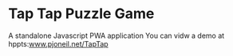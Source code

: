 # Tap Tap Puzzle Game
 A standalone Javascript PWA application
You can vidw a demo at hppts:www.pjoneil.net/TapTap